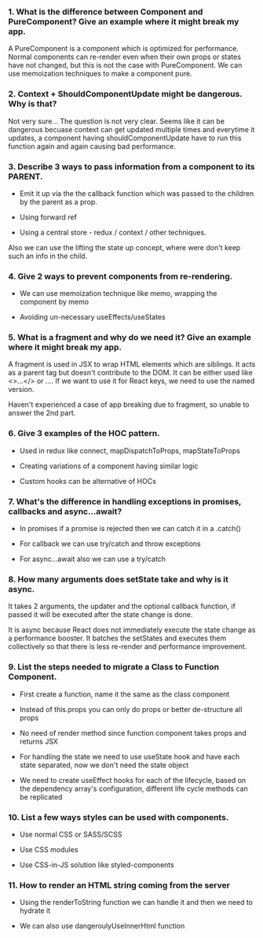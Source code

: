 ### 1. What is the difference between Component and PureComponent? Give an example where it might break my app.

A PureComponent is a component which is optimized for performance. Normal components can re-render even when their own props or states have not changed, but this is not the case with PureComponent. We can use memoization techniques to make a component pure.

### 2. Context + ShouldComponentUpdate might be dangerous. Why is that?

Not very sure... The question is not very clear. Seems like it can be dangerous becuase context can get updated multiple times and everytime it updates, a component having shouldComponentUpdate have to run this function again and again causing bad performance.

### 3. Describe 3 ways to pass information from a component to its PARENT.

- Emit it up via the the callback function which was passed to the children by the parent as a prop.

- Using forward ref

- Using a central store - redux / context / other techniques.

Also we can use the lifting the state up concept, where were don't keep such an info in the child.

### 4. Give 2 ways to prevent components from re-rendering.

- We can use memoization technique like memo, wrapping the component by memo

- Avoiding un-necessary useEffects/useStates

### 5. What is a fragment and why do we need it? Give an example where it might break my app.

A fragment is used in JSX to wrap HTML elements which are siblings. It acts as a parent tag but doesn't contribute to the DOM. It can be either used like <>...</> or <Fragment>...</Fragment>. If we want to use it for React keys, we need to use the named version.

Haven't experienced a case of app breaking due to fragment, so unable to answer the 2nd part.

### 6. Give 3 examples of the HOC pattern.

- Used in redux like connect, mapDispatchToProps, mapStateToProps

- Creating variations of a component having similar logic

- Custom hooks can be alternative of HOCs

### 7. What's the difference in handling exceptions in promises, callbacks and async…await?

- In promises if a promise is rejected then we can catch it in a .catch()

- For callback we can use try/catch and throw exceptions

- For async...await also we can use a try/catch

### 8. How many arguments does setState take and why is it async.

It takes 2 arguments, the updater and the optional callback function, if passed it will be executed after the state change is done.

It is async because React does not immediately execute the state change as a performance booster. It batches the setStates and executes them collectively so that there is less re-render and performance improvement.

### 9. List the steps needed to migrate a Class to Function Component.

- First create a function, name it the same as the class component

- Instead of this.props you can only do props or better de-structure all props

- No need of render method since function component takes props and returns JSX

- For handling the state we need to use useState hook and have each state separated, now we don't need the state object

- We need to create useEffect hooks for each of the lifecycle, based on the dependency array's configuration, different life cycle methods can be replicated

### 10. List a few ways styles can be used with components.

- Use normal CSS or SASS/SCSS

- Use CSS modules

- Use CSS-in-JS solution like styled-components

### 11. How to render an HTML string coming from the server

- Using the renderToString function we can handle it and then we need to hydrate it

- We can also use dangeroulyUseInnerHtml function
